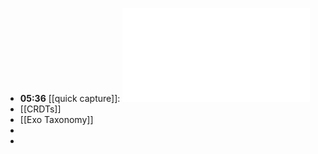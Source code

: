 - **05:36** [[quick capture]]:  ![Access%2520control%2520for%2520a%2520peer-to-peer%2520filesystem%2520based%2520on%2520cryptographic%2520capabilities](../assets/Access%2520control%2520for%2520a%2520peer-to-peer%2520filesystem%2520based%2520on%2520cryptographic%2520capabilities.pdf)
- [[CRDTs]]
- [[Exo Taxonomy]]
-
-